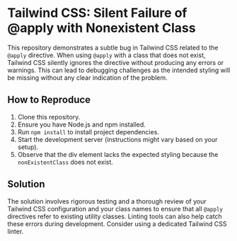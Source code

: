 # Tailwind CSS: Silent Failure of @apply with Nonexistent Class

This repository demonstrates a subtle bug in Tailwind CSS related to the `@apply` directive.  When using `@apply` with a class that does not exist, Tailwind CSS silently ignores the directive without producing any errors or warnings. This can lead to debugging challenges as the intended styling will be missing without any clear indication of the problem.

## How to Reproduce

1. Clone this repository.
2. Ensure you have Node.js and npm installed.
3. Run `npm install` to install project dependencies.
4. Start the development server (instructions might vary based on your setup).
5. Observe that the div element lacks the expected styling because the `nonExistentClass` does not exist.

## Solution

The solution involves rigorous testing and a thorough review of your Tailwind CSS configuration and your class names to ensure that all `@apply` directives refer to existing utility classes. Linting tools can also help catch these errors during development.  Consider using a dedicated Tailwind CSS linter.
